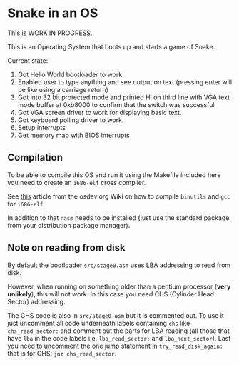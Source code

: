 # Snake in an OS

This is WORK IN PROGRESS.

This is an Operating System that boots up and starts a game of Snake.

Current state: 

1. Got Hello World bootloader to work.
1. Enabled user to type anything and see output on text (pressing enter will be like using a carriage return)
1. Got into 32 bit protected mode and printed Hi on third line with VGA text mode buffer at 0xb8000 to confirm that the switch was successful
1. Got VGA screen driver to work for displaying basic text.
1. Got keyboard polling driver to work.
1. Setup interrupts
1. Get memory map with BIOS interrupts

## Compilation

To be able to compile this OS and run it using the Makefile included here you need to create an `i686-elf` cross compiler.

See [this](https://wiki.osdev.org/GCC_Cross-Compiler) article from the osdev.org Wiki on how to compile `binutils` and `gcc` for `i686-elf`.

In addition to that `nasm` needs to be installed (just use the standard package from your distribution package manager).

## Note on reading from disk

By default the bootloader `src/stage0.asm` uses LBA addressing to read from disk.

However, when running on something older than a pentium processor (**very unlikely**), this will not work. In this case you need CHS (Cylinder Head Sector) addressing.

The CHS code is also in `src/stage0.asm` but it is commented out. To use it just uncomment all code underneath labels containing `chs` like `chs_read_sector:` and comment out the parts for LBA reading (all those that have `lba` in the code labels i.e. `lba_read_sector:` and `lba_next_sector`). Last you need to uncomment the one jump statement in `try_read_disk_again:` that is for CHS: `jnz chs_read_sector`.
